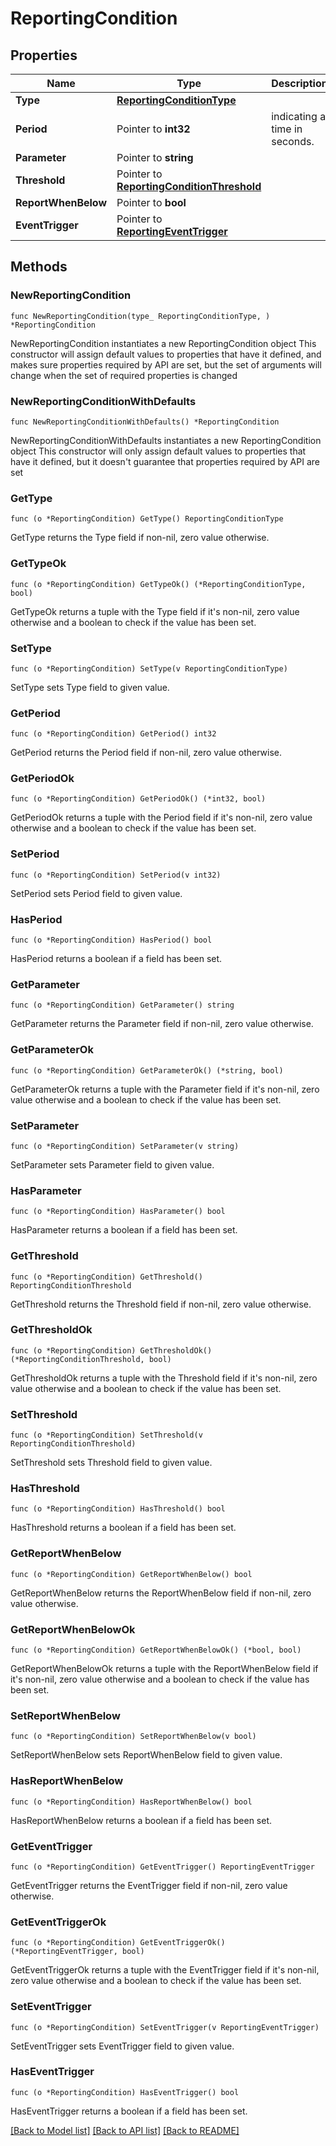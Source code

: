 # ReportingCondition

## Properties

Name | Type | Description | Notes
------------ | ------------- | ------------- | -------------
**Type** | [**ReportingConditionType**](ReportingConditionType.md) |  | 
**Period** | Pointer to **int32** | indicating a time in seconds. | [optional] 
**Parameter** | Pointer to **string** |  | [optional] 
**Threshold** | Pointer to [**ReportingConditionThreshold**](ReportingConditionThreshold.md) |  | [optional] 
**ReportWhenBelow** | Pointer to **bool** |  | [optional] 
**EventTrigger** | Pointer to [**ReportingEventTrigger**](ReportingEventTrigger.md) |  | [optional] 

## Methods

### NewReportingCondition

`func NewReportingCondition(type_ ReportingConditionType, ) *ReportingCondition`

NewReportingCondition instantiates a new ReportingCondition object
This constructor will assign default values to properties that have it defined,
and makes sure properties required by API are set, but the set of arguments
will change when the set of required properties is changed

### NewReportingConditionWithDefaults

`func NewReportingConditionWithDefaults() *ReportingCondition`

NewReportingConditionWithDefaults instantiates a new ReportingCondition object
This constructor will only assign default values to properties that have it defined,
but it doesn't guarantee that properties required by API are set

### GetType

`func (o *ReportingCondition) GetType() ReportingConditionType`

GetType returns the Type field if non-nil, zero value otherwise.

### GetTypeOk

`func (o *ReportingCondition) GetTypeOk() (*ReportingConditionType, bool)`

GetTypeOk returns a tuple with the Type field if it's non-nil, zero value otherwise
and a boolean to check if the value has been set.

### SetType

`func (o *ReportingCondition) SetType(v ReportingConditionType)`

SetType sets Type field to given value.


### GetPeriod

`func (o *ReportingCondition) GetPeriod() int32`

GetPeriod returns the Period field if non-nil, zero value otherwise.

### GetPeriodOk

`func (o *ReportingCondition) GetPeriodOk() (*int32, bool)`

GetPeriodOk returns a tuple with the Period field if it's non-nil, zero value otherwise
and a boolean to check if the value has been set.

### SetPeriod

`func (o *ReportingCondition) SetPeriod(v int32)`

SetPeriod sets Period field to given value.

### HasPeriod

`func (o *ReportingCondition) HasPeriod() bool`

HasPeriod returns a boolean if a field has been set.

### GetParameter

`func (o *ReportingCondition) GetParameter() string`

GetParameter returns the Parameter field if non-nil, zero value otherwise.

### GetParameterOk

`func (o *ReportingCondition) GetParameterOk() (*string, bool)`

GetParameterOk returns a tuple with the Parameter field if it's non-nil, zero value otherwise
and a boolean to check if the value has been set.

### SetParameter

`func (o *ReportingCondition) SetParameter(v string)`

SetParameter sets Parameter field to given value.

### HasParameter

`func (o *ReportingCondition) HasParameter() bool`

HasParameter returns a boolean if a field has been set.

### GetThreshold

`func (o *ReportingCondition) GetThreshold() ReportingConditionThreshold`

GetThreshold returns the Threshold field if non-nil, zero value otherwise.

### GetThresholdOk

`func (o *ReportingCondition) GetThresholdOk() (*ReportingConditionThreshold, bool)`

GetThresholdOk returns a tuple with the Threshold field if it's non-nil, zero value otherwise
and a boolean to check if the value has been set.

### SetThreshold

`func (o *ReportingCondition) SetThreshold(v ReportingConditionThreshold)`

SetThreshold sets Threshold field to given value.

### HasThreshold

`func (o *ReportingCondition) HasThreshold() bool`

HasThreshold returns a boolean if a field has been set.

### GetReportWhenBelow

`func (o *ReportingCondition) GetReportWhenBelow() bool`

GetReportWhenBelow returns the ReportWhenBelow field if non-nil, zero value otherwise.

### GetReportWhenBelowOk

`func (o *ReportingCondition) GetReportWhenBelowOk() (*bool, bool)`

GetReportWhenBelowOk returns a tuple with the ReportWhenBelow field if it's non-nil, zero value otherwise
and a boolean to check if the value has been set.

### SetReportWhenBelow

`func (o *ReportingCondition) SetReportWhenBelow(v bool)`

SetReportWhenBelow sets ReportWhenBelow field to given value.

### HasReportWhenBelow

`func (o *ReportingCondition) HasReportWhenBelow() bool`

HasReportWhenBelow returns a boolean if a field has been set.

### GetEventTrigger

`func (o *ReportingCondition) GetEventTrigger() ReportingEventTrigger`

GetEventTrigger returns the EventTrigger field if non-nil, zero value otherwise.

### GetEventTriggerOk

`func (o *ReportingCondition) GetEventTriggerOk() (*ReportingEventTrigger, bool)`

GetEventTriggerOk returns a tuple with the EventTrigger field if it's non-nil, zero value otherwise
and a boolean to check if the value has been set.

### SetEventTrigger

`func (o *ReportingCondition) SetEventTrigger(v ReportingEventTrigger)`

SetEventTrigger sets EventTrigger field to given value.

### HasEventTrigger

`func (o *ReportingCondition) HasEventTrigger() bool`

HasEventTrigger returns a boolean if a field has been set.


[[Back to Model list]](../README.md#documentation-for-models) [[Back to API list]](../README.md#documentation-for-api-endpoints) [[Back to README]](../README.md)


